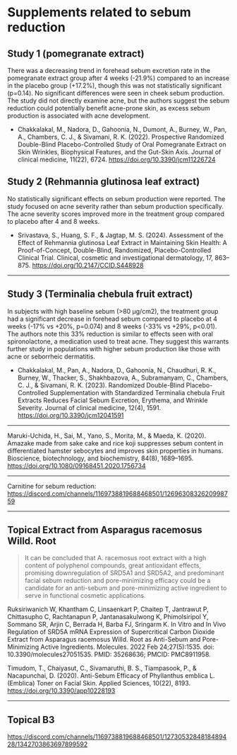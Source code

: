 # Supplements related to sebum reduction

## Study 1 (pomegranate extract)
There was a decreasing trend in forehead sebum excretion rate in the pomegranate extract group after 4 weeks (-21.9%) compared to an increase in the placebo group (+17.2%), though this was not statistically significant (p=0.14).
No significant differences were seen in cheek sebum production.
The study did not directly examine acne, but the authors suggest the sebum reduction could potentially benefit acne-prone skin, as excess sebum production is associated with acne development.
- Chakkalakal, M., Nadora, D., Gahoonia, N., Dumont, A., Burney, W., Pan, A., Chambers, C. J., & Sivamani, R. K. (2022). Prospective Randomized Double-Blind Placebo-Controlled Study of Oral Pomegranate Extract on Skin Wrinkles, Biophysical Features, and the Gut-Skin Axis. Journal of clinical medicine, 11(22), 6724. https://doi.org/10.3390/jcm11226724

## Study 2 (Rehmannia glutinosa leaf extract)
No statistically significant effects on sebum production were reported.
The study focused on acne severity rather than sebum production specifically. The acne severity scores improved more in the treatment group compared to placebo after 4 and 8 weeks.
- Srivastava, S., Huang, S. F., & Jagtap, M. S. (2024). Assessment of the Effect of Rehmannia glutinosa Leaf Extract in Maintaining Skin Health: A Proof-of-Concept, Double-Blind, Randomized, Placebo-Controlled Clinical Trial. Clinical, cosmetic and investigational dermatology, 17, 863–875. https://doi.org/10.2147/CCID.S448928

---

## Study 3 (Terminalia chebula fruit extract)
In subjects with high baseline sebum (>80 μg/cm2), the treatment group had a significant decrease in forehead sebum compared to placebo at 4 weeks (-17% vs +20%, p=0.074) and 8 weeks (-33% vs +29%, p<0.01).
The authors note this 33% reduction is similar to effects seen with oral spironolactone, a medication used to treat acne.
They suggest this warrants further study in populations with higher sebum production like those with acne or seborrheic dermatitis.
- Chakkalakal, M., Pan, A., Nadora, D., Gahoonia, N., Chaudhuri, R. K., Burney, W., Thacker, S., Shakhbazova, A., Subramanyam, C., Chambers, C. J., & Sivamani, R. K. (2023). Randomized Double-Blind Placebo-Controlled Supplementation with Standardized Terminalia chebula Fruit Extracts Reduces Facial Sebum Excretion, Erythema, and Wrinkle Severity. Journal of clinical medicine, 12(4), 1591. https://doi.org/10.3390/jcm12041591

---

Maruki-Uchida, H., Sai, M., Yano, S., Morita, M., & Maeda, K. (2020). Amazake made from sake cake and rice koji suppresses sebum content in differentiated hamster sebocytes and improves skin properties in humans. Bioscience, biotechnology, and biochemistry, 84(8), 1689–1695. https://doi.org/10.1080/09168451.2020.1756734

---

Carnitine for sebum reduction: https://discord.com/channels/1169738819688468501/1269630832620998759

---

## Topical Extract from Asparagus racemosus Willd. Root
> It can be concluded that A. racemosus root extract with a high content of polyphenol compounds, great antioxidant effects, promising downregulation of SRD5A1 and SRD5A2, and predominant facial sebum reduction and pore-minimizing efficacy could be a candidate for an anti-sebum and pore-minimizing active ingredient to serve in functional cosmetic applications.

Ruksiriwanich W, Khantham C, Linsaenkart P, Chaitep T, Jantrawut P, Chittasupho C, Rachtanapun P, Jantanasakulwong K, Phimolsiripol Y, Sommano SR, Arjin C, Berrada H, Barba FJ, Sringarm K. In Vitro and In Vivo Regulation of SRD5A mRNA Expression of Supercritical Carbon Dioxide Extract from Asparagus racemosus Willd. Root as Anti-Sebum and Pore-Minimizing Active Ingredients. Molecules. 2022 Feb 24;27(5):1535. doi: 10.3390/molecules27051535. PMID: 35268636; PMCID: PMC8911958.

Timudom, T., Chaiyasut, C., Sivamaruthi, B. S., Tiampasook, P., & Nacapunchai, D. (2020). Anti-Sebum Efficacy of Phyllanthus emblica L. (Emblica) Toner on Facial Skin. Applied Sciences, 10(22), 8193. https://doi.org/10.3390/app10228193

---

## Topical B3
https://discord.com/channels/1169738819688468501/1273053284818489428/1342703863697899592
